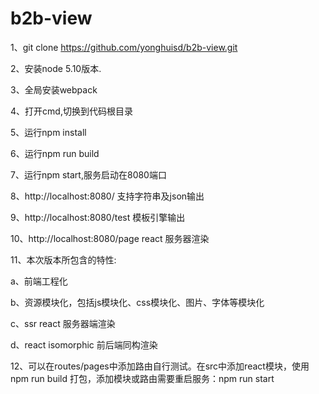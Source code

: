# b2b-view
1、git clone https://github.com/yonghuisd/b2b-view.git

2、安装node 5.10版本.

3、全局安装webpack

4、打开cmd,切换到代码根目录

5、运行npm install 

6、运行npm run build

7、运行npm start,服务启动在8080端口

8、http://localhost:8080/ 支持字符串及json输出

9、http://localhost:8080/test 模板引擎输出

10、http://localhost:8080/page react 服务器渲染

11、本次版本所包含的特性:

   a、前端工程化

   b、资源模块化，包括js模块化、css模块化、图片、字体等模块化

   c、ssr  react 服务器端渲染

   d、react isomorphic 前后端同构渲染

12、可以在routes/pages中添加路由自行测试。在src中添加react模块，使用npm run build 打包，添加模块或路由需要重启服务：npm run start
